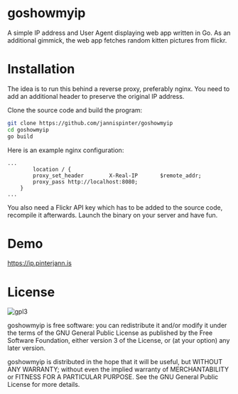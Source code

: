 # goshowmyip
A simple IP address and User Agent displaying web app written in Go. As an additional gimmick, the web app fetches random kitten pictures from flickr.

# Installation
The idea is to run this behind a reverse proxy, preferably nginx. You need to add an additional header to preserve the original IP address.

Clone the source code and build the program:
```sh
git clone https://github.com/jannispinter/goshowmyip
cd goshowmyip
go build
```

Here is an example nginx configuration:
```
...
        location / {
		proxy_set_header        X-Real-IP       $remote_addr;
		proxy_pass http://localhost:8080;	
	}
...
```

You also need a Flickr API key which has to be added to the source code, recompile it afterwards. Launch the binary on your server and have fun.

# Demo
https://ip.pinterjann.is

# License
 ![gpl3](https://www.gnu.org/graphics/gplv3-127x51.png)

  goshowmyip is free software: you can redistribute it and/or modify
  it under the terms of the GNU General Public License as published by
  the Free Software Foundation, either version 3 of the License, or
  (at your option) any later version.

  goshowmyip is distributed in the hope that it will be useful,
  but WITHOUT ANY WARRANTY; without even the implied warranty of
  MERCHANTABILITY or FITNESS FOR A PARTICULAR PURPOSE.  See the
  GNU General Public License for more details.
